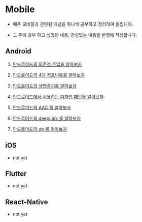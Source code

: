 # Mobile
- 매주 모바일과 관련된 개념을 하나씩 공부하고 정리하여 올립니다.

- 그 주에 공부 하고 싶었던 내용, 관심있는 내용을 반영해 작성합니다.

## Android
1. [안드로이드의 의존성 주입을 알아보자](Android/안드로이드의%20의존성%20주입을%20알아보자.md)
   
2. [안드로이드의 4대 컴포넌트를 알아보자](Android/안드로이드의%204대%20컴포넌트를%20알아보자.md)
   
3. [안드로이드의 생명주기를 알아보자](Android/안드로이드의%20생명주기를%20알아보자.md)
   
4. [안드로이드에서 사용하는 디자인 패턴을 알아보자](Android/안드로이드에서%20사용하는%20디자인%20패턴을%20알아보자.md)
   
5. [안드로이드의 AAC 를 알아보자](Android/안드로이드의%20AAC%20를%20알아보자.md)
   
6. [안드로이드의 deepLink 를 알아보자](Android/안드로이드의%20deepLink%20를%20알아보자.md)
   
7. [안드로이드의 dp 를 알아보자](Android/안드로이드의%20dp%20를%20알아보자.md)

## iOS
- not yet

## Flutter
- not yet

## React-Native
- not yet